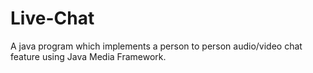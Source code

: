 # Live-Chat

A java program which implements a person to person audio/video chat feature using Java Media Framework.
